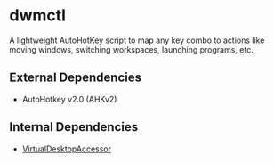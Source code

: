 # dwmctl
A lightweight AutoHotKey script to map any key combo to actions like moving windows, switching workspaces, launching programs, etc.

## External Dependencies
- AutoHotkey v2.0 (AHKv2)

## Internal Dependencies
- [VirtualDesktopAccessor](https://github.com/Ciantic/VirtualDesktopAccessor)

